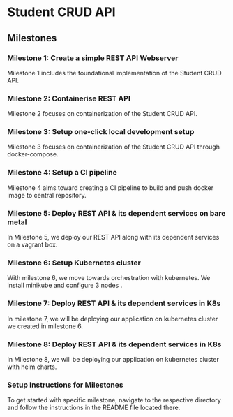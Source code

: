 # **Student CRUD API**

## **Milestones**

### **Milestone 1:  Create a simple REST API Webserver**
Milestone 1 includes the foundational implementation of the Student CRUD API.

### **Milestone 2:  Containerise REST API**
Milestone 2 focuses on containerization of the Student CRUD API.

### **Milestone 3:  Setup one-click local development setup**
Milestone 3 focuses on containerization of the Student CRUD API through docker-compose.

### **Milestone 4:  Setup a CI pipeline**
Milestone 4 aims toward creating a CI pipeline to build and push docker image to central repository.

### **Milestone 5:  Deploy REST API & its dependent services on bare metal**
In Milestone 5, we deploy our REST API along with its dependent services on a vagrant box.

### **Milestone 6:  Setup Kubernetes cluster**
With milestone 6, we move towards orchestration with kubernetes. We install minikube and configure 3 nodes .

### **Milestone 7:  Deploy REST API & its dependent services in K8s**
In milestone 7, we will be deploying our application on kubernetes cluster we created in milestone 6.

### **Milestone 8:  Deploy REST API & its dependent services in K8s**
In Milestone 8, we will be deploying our application on kubernetes cluster with helm charts.

### **Setup Instructions for Milestones**
To get started with specific milestone, navigate to the respective directory and follow the instructions in the README file located there.